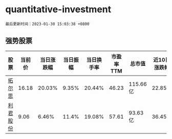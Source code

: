 # quantitative-investment

`最后更新时间：2023-01-30 15:03:38 +0800`

## 强势股票

|股票|当前价|当日涨跌幅|当日振幅|当日换手率|市盈率TTM|总市值|近10日涨跌幅|
|----|----|----|----|----|----|----|----|
|[拓尔思](https://xueqiu.com/S/SZ300229)|16.18|20.03%|9.35%|20.44%|46.23|115.66亿|22.85%|
|[利君股份](https://xueqiu.com/S/SZ002651)|9.06|6.46%|11.4%|19.08%|57.61|93.63亿|36.45%|
